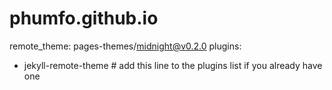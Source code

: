 # phumfo.github.io
remote_theme: pages-themes/midnight@v0.2.0
plugins:
- jekyll-remote-theme # add this line to the plugins list if you already have one
